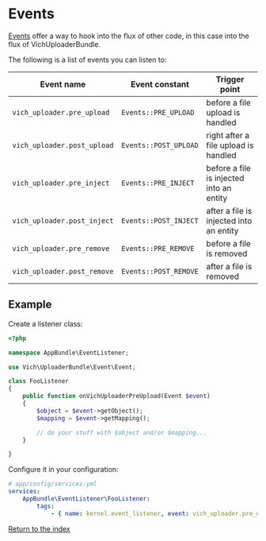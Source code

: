 Events
======

[Events](https://symfony.com/doc/current/event_dispatcher.html) offer a way to hook into
the flux of other code, in this case into the flux of VichUploaderBundle.

The following is a list of events you can listen to:

| Event name | Event constant | Trigger point|
|------------|----------------|--------------|
|`vich_uploader.pre_upload`|`Events::PRE_UPLOAD`|before a file upload is handled|
|`vich_uploader.post_upload`|`Events::POST_UPLOAD`|right after a file upload is handled|
|`vich_uploader.pre_inject`|`Events::PRE_INJECT`|before a file is injected into an entity|
|`vich_uploader.post_inject`|`Events::POST_INJECT`|after a file is injected into an entity|
|`vich_uploader.pre_remove`|`Events::PRE_REMOVE`|before a file is removed|
|`vich_uploader.post_remove`|`Events::POST_REMOVE`|after a file is removed|

Example
-------

Create a listener class:

```php
<?php

namespace AppBundle\EventListener;

use Vich\UploaderBundle\Event\Event;

class FooListener
{
    public function onVichUploaderPreUpload(Event $event)
    {
        $object = $event->getObject();
        $mapping = $event->getMapping();

        // do your stuff with $object and/or $mapping...
    }

}
```

Configure it in your configuration:

```yaml
# app/config/services.yml
services:
    AppBundle\EventListener\FooListener:
        tags:
            - { name: kernel.event_listener, event: vich_uploader.pre_upload }
```

[Return to the index](index.md)
